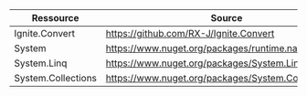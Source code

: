 | Ressource          |  Source                                              |
|--------------------|------------------------------------------------------|
| Ignite.Convert     | https://github.com/RX-J/Ignite.Convert               |
| System             | https://www.nuget.org/packages/runtime.native.System |
| System.Linq        | https://www.nuget.org/packages/System.Linq           |
| System.Collections | https://www.nuget.org/packages/System.Collections    |